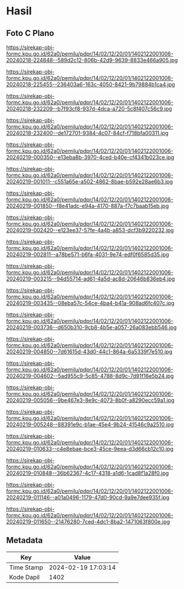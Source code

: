 # Hasil

## Foto C Plano

https://sirekap-obj-formc.kpu.go.id/62a0/pemilu/pdpr/14/02/12/20/01/1402122001006-20240218-224848--589d2c12-806b-42d9-9639-8833e466a905.jpg

https://sirekap-obj-formc.kpu.go.id/62a0/pemilu/pdpr/14/02/12/20/01/1402122001006-20240218-225455--236403a6-163c-4050-8421-9b79884b1ca4.jpg

https://sirekap-obj-formc.kpu.go.id/62a0/pemilu/pdpr/14/02/12/20/01/1402122001006-20240218-232209--b7f93cf8-937d-4dca-a720-5c8f407c56c9.jpg

https://sirekap-obj-formc.kpu.go.id/62a0/pemilu/pdpr/14/02/12/20/01/1402122001006-20240218-232400--de172701-9384-4c07-84cf-f718bfa00311.jpg

https://sirekap-obj-formc.kpu.go.id/62a0/pemilu/pdpr/14/02/12/20/01/1402122001006-20240219-000350--e13eba8b-3970-4ced-b40e-cf4341b023ce.jpg

https://sirekap-obj-formc.kpu.go.id/62a0/pemilu/pdpr/14/02/12/20/01/1402122001006-20240219-001011--c551a65e-a502-4862-8bae-b592e28ae6b3.jpg

https://sirekap-obj-formc.kpu.go.id/62a0/pemilu/pdpr/14/02/12/20/01/1402122001006-20240219-001850--f8e41adc-e94a-4170-887a-f7c7baab15eb.jpg

https://sirekap-obj-formc.kpu.go.id/62a0/pemilu/pdpr/14/02/12/20/01/1402122001006-20240219-002420--e123ee37-57fe-4a4b-a853-dcf3b9220232.jpg

https://sirekap-obj-formc.kpu.go.id/62a0/pemilu/pdpr/14/02/12/20/01/1402122001006-20240219-002811--a78be571-b6fa-4031-9e74-edf0f6585d35.jpg

https://sirekap-obj-formc.kpu.go.id/62a0/pemilu/pdpr/14/02/12/20/01/1402122001006-20240219-003215--94d55714-ad61-4a5d-ac8d-20646b836eb4.jpg

https://sirekap-obj-formc.kpu.go.id/62a0/pemilu/pdpr/14/02/12/20/01/1402122001006-20240219-003435--08eba57c-54ce-4ba4-b41a-908ad6fc407c.jpg

https://sirekap-obj-formc.kpu.go.id/62a0/pemilu/pdpr/14/02/12/20/01/1402122001006-20240219-003736--d650b310-9cb8-4b5e-a057-26a083ebb546.jpg

https://sirekap-obj-formc.kpu.go.id/62a0/pemilu/pdpr/14/02/12/20/01/1402122001006-20240219-004850--7d61615d-43d0-44c1-864a-6a5339f7e510.jpg

https://sirekap-obj-formc.kpu.go.id/62a0/pemilu/pdpr/14/02/12/20/01/1402122001006-20240219-004602--5ad955c9-5c85-4788-8d9c-7d91f16e5b24.jpg

https://sirekap-obj-formc.kpu.go.id/62a0/pemilu/pdpr/14/02/12/20/01/1402122001006-20240219-005056--9be467e3-8e9c-4073-8b0f-a8290ecc59a1.jpg

https://sirekap-obj-formc.kpu.go.id/62a0/pemilu/pdpr/14/02/12/20/01/1402122001006-20240219-005248--88391e9c-b1ae-45e4-9b24-41546c9a2510.jpg

https://sirekap-obj-formc.kpu.go.id/62a0/pemilu/pdpr/14/02/12/20/01/1402122001006-20240219-010633--c4e8ebae-bce3-45ce-9eea-d3d66cb12c10.jpg

https://sirekap-obj-formc.kpu.go.id/62a0/pemilu/pdpr/14/02/12/20/01/1402122001006-20240219-010848--36b62367-4c17-4318-a1d6-1cad8f1a28f0.jpg

https://sirekap-obj-formc.kpu.go.id/62a0/pemilu/pdpr/14/02/12/20/01/1402122001006-20240219-011146--a01a0496-1179-47d0-90cd-9a9e7dee935f.jpg

https://sirekap-obj-formc.kpu.go.id/62a0/pemilu/pdpr/14/02/12/20/01/1402122001006-20240219-011650--21476280-7ced-4dc1-8ba2-1471063f800e.jpg


## Metadata

| Key        | Value               |
| ---------- | ------------------- |
| Time Stamp | 2024-02-19 17:03:14 |
| Kode Dapil | 1402                |



